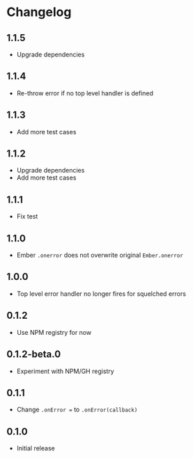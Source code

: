 # Changelog

## 1.1.5

- Upgrade dependencies

## 1.1.4

- Re-throw error if no top level handler is defined

## 1.1.3

- Add more test cases

## 1.1.2

- Upgrade dependencies
- Add more test cases

## 1.1.1

- Fix test

## 1.1.0

- Ember `.onerror` does not overwrite original `Ember.onerror`

## 1.0.0

- Top level error handler no longer fires for squelched errors

## 0.1.2

- Use NPM registry for now

## 0.1.2-beta.0

- Experiment with NPM/GH registry

## 0.1.1

- Change `.onError =` to `.onError(callback)`

## 0.1.0

- Initial release

